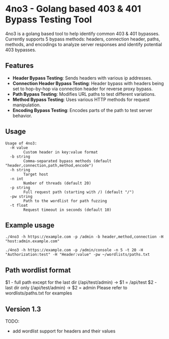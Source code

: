 # 4no3 - Golang based 403 & 401 Bypass Testing Tool

4no3 is a golang based tool to help identify common 403 & 401 bypasses. Currently supports 5 bypass methods: headers, connection header, paths, methods, and encodings to analyze server responses and identify potential 403 bypasses.

## Features
- **Header Bypass Testing**: Sends headers with various ip addresses.
- **Connection Header Bypass Testing**: Header bypass with headers being set to hop-by-hop via connection header for reverse proxy bypass.
- **Path Bypass Testing**: Modifies URL paths to test different variations.
- **Method Bypass Testing**: Uses various HTTP methods for request manipulation.
- **Encoding Bypass Testing**: Encodes parts of the path to test server behavior.

## Usage
```
Usage of 4no3:
  -H value
        Custom header in key:value format
  -b string
        Comma-separated bypass methods (default "header,connection,path,method,encode")
  -h string
        Target host
  -n int
        Number of threads (default 20)
  -p string
        Full request path (starting with /) (default "/")
  -pw string
        Path to the wordlist for path fuzzing
  -t float
        Request timeout in seconds (default 10)
```

## Example usage
`./4no3 -h https://example.com -p /admin -b header,method,connection -H "host:admin.example.com"`

`./4no3 -h https://example.com -p /admin/console -n 5 -t 20 -H "Authorization:test" -H "Header:value" -pw ~/wordlists/paths.txt`

## Path wordlist format
$1 - full path except for the last dir (/api/test/admin) -> $1 = /api/test
$2 - last dir only (/api/test/admin) -> $2 = admin
Please refer to wordlists/paths.txt for examples

## Version 1.3
TODO:
- add wordlist support for headers and their values
